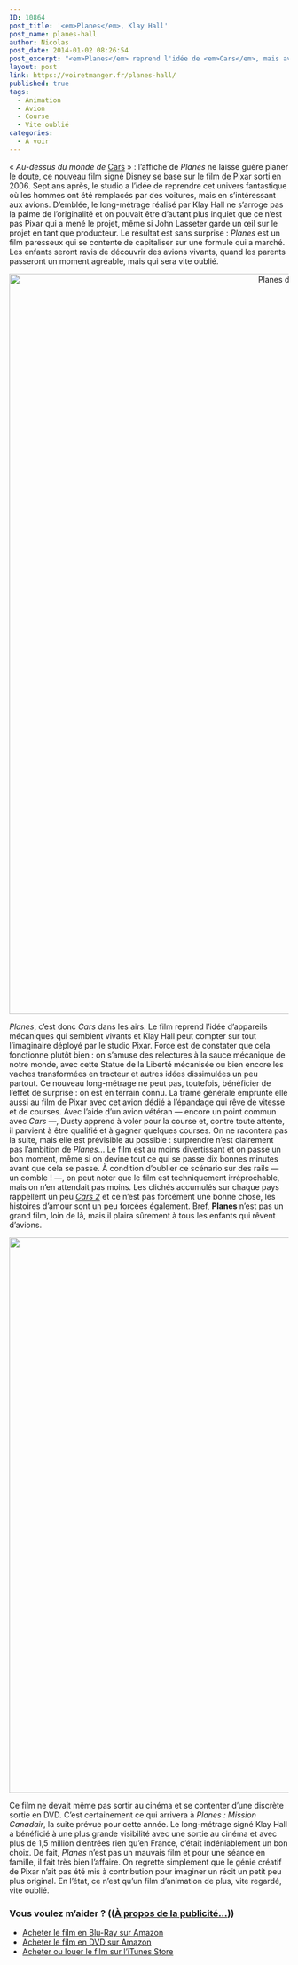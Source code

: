 ```yaml
---
ID: 10864
post_title: '<em>Planes</em>, Klay Hall'
post_name: planes-hall
author: Nicolas
post_date: 2014-01-02 08:26:54
post_excerpt: "<em>Planes</em> reprend l'idée de <em>Cars</em>, mais avec des avions. Cela un peu paraît facile et pourtant, c'est la seule raison d'être de ce film signé Disney. Le résultat est bien peu original, sans surprise, mais il plaira aux plus jeunes sans ennuyer leurs accompagnateurs."
layout: post
link: https://voiretmanger.fr/planes-hall/
published: true
tags:
  - Animation
  - Avion
  - Course
  - Vite oublié
categories:
  - À voir
---
```

« <em>Au-dessus du monde de</em> <a href="https://voiretmanger.fr/cars-pixar/" title="Cars, John Lasseter">Cars</a> » : l’affiche de <em>Planes</em> ne laisse guère planer le doute, ce nouveau film signé Disney se base sur le film de Pixar sorti en 2006. Sept ans après, le studio a l’idée de reprendre cet univers fantastique où les hommes ont été remplacés par des voitures, mais en s’intéressant aux avions. D’emblée, le long-métrage réalisé par Klay Hall ne s’arroge pas la palme de l’originalité et on pouvait être d’autant plus inquiet que ce n’est pas Pixar qui a mené le projet, même si John Lasseter garde un œil sur le projet en tant que producteur. Le résultat est sans surprise : <em>Planes</em> est un film paresseux qui se contente de capitaliser sur une formule qui a marché. Les enfants seront ravis de découvrir des avions vivants, quand les parents passeront un moment agréable, mais qui sera vite oublié.

<div style="text-align:center;"><a href="http://www.allocine.fr/film/fichefilm_gen_cfilm=183447.html"><img class="aligncenter" src="https://voiretmanger.fr/wp-content/uploads/2014/01/planes-disney-hall.jpg" alt="Planes disney hall" title="planes-disney-hall.jpg" width="1000" height="1333" /></a></div>

<em>Planes</em>, c’est donc <em>Cars</em> dans les airs. Le film reprend l’idée d’appareils mécaniques qui semblent vivants et Klay Hall peut compter sur tout l’imaginaire déployé par le studio Pixar. Force est de constater que cela fonctionne plutôt bien : on s’amuse des relectures à la sauce mécanique de notre monde, avec cette Statue de la Liberté mécanisée ou bien encore les vaches transformées en tracteur et autres idées dissimulées un peu partout. Ce nouveau long-métrage ne peut pas, toutefois, bénéficier de l’effet de surprise : on est en terrain connu. La trame générale emprunte elle aussi au film de Pixar avec cet avion dédié à l’épandage qui rêve de vitesse et de courses. Avec l’aide d’un avion vétéran — encore un point commun avec <em>Cars</em> —, Dusty apprend à voler pour la course et, contre toute attente, il parvient à être qualifié et à gagner quelques courses. On ne racontera pas la suite, mais elle est prévisible au possible : surprendre n’est clairement pas l’ambition de <em>Planes</em>… Le film est au moins divertissant et on passe un bon moment, même si on devine tout ce qui se passe dix bonnes minutes avant que cela se passe. À condition d’oublier ce scénario sur des rails — un comble ! —, on peut noter que le film est techniquement irréprochable, mais on n’en attendait pas moins. Les clichés accumulés sur chaque pays rappellent un peu <a href="https://voiretmanger.fr/cars-2-pixar/" title="Cars 2, Pixar"><em>Cars 2</em></a> et ce n’est pas forcément une bonne chose, les histoires d’amour sont un peu forcées également. Bref, <strong>Planes</strong> n’est pas un grand film, loin de là, mais il plaira sûrement à tous les enfants qui rêvent d’avions.

<div style="text-align:center;"><img class="aligncenter" src="https://voiretmanger.fr/wp-content/uploads/2014/01/planes-hall-disney.jpg" alt="Planes hall disney" title="planes-hall-disney.jpg" width="1500" height="1000" /></div>

Ce film ne devait même pas sortir au cinéma et se contenter d’une discrète sortie en DVD. C’est certainement ce qui arrivera à <em>Planes : Mission Canadair</em>, la suite prévue pour cette année. Le long-métrage signé Klay Hall a bénéficié à une plus grande visibilité avec une sortie au cinéma et avec plus de 1,5 million d’entrées rien qu’en France, c’était indéniablement un bon choix. De fait, <em>Planes</em> n’est pas un mauvais film et pour une séance en famille, il fait très bien l’affaire. On regrette simplement que le génie créatif de Pixar n’ait pas été mis à contribution pour imaginer un récit un petit peu plus original. En l’état, ce n’est qu’un film d’animation de plus, vite regardé, vite oublié. 

<div class="amazon">
<h3>Vous voulez m’aider ? ((<a href="https://voiretmanger.fr/soutien/">À propos de la publicité…</a>))</h3>
<ul>
	<li><a href="http://www.amazon.fr/gp/product/B00D13OD9W/ref=as_li_ss_tl?ie=UTF8&tag=leblogdenic07-21&linkCode=as2&camp=1642&creative=19458&creativeASIN=B00D13OD9W">Acheter le film en Blu-Ray sur Amazon</a></li>
	<li><a href="http://www.amazon.fr/gp/product/B00D13OCDE/ref=as_li_ss_tl?ie=UTF8&tag=leblogdenic07-21&linkCode=as2&camp=1642&creative=19458&creativeASIN=B00D13OCDE">Acheter le film en DVD sur Amazon</a></li>
	<li><a href="https://itunes.apple.com/fr/movie/planes/id767108130">Acheter ou louer le film sur l’iTunes Store</a></li>
</ul>
</div>